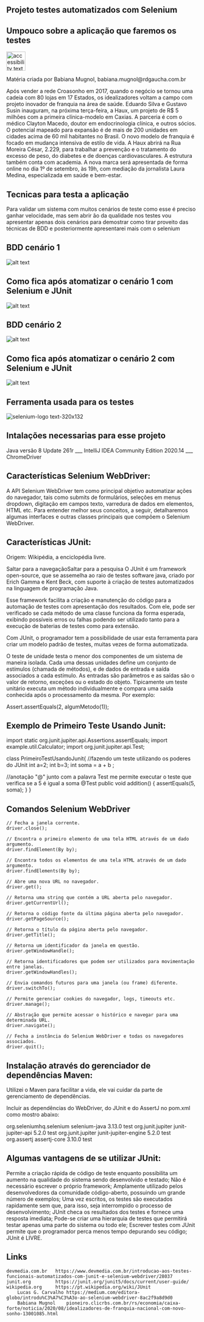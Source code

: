 ## Projeto testes automatizados com Selenium 

## Umpouco sobre a aplicação que faremos os testes
 
<p align="left">
  <img src="https://pbs.twimg.com/profile_images/1057238424195923968/sPBdJODR_400x400.jpg" width="50" alt="accessibility text">
</p>
Matéria criada por
Babiana Mugnol, babiana.mugnol@rdgaucha.com.br

Após vender a rede Croasonho em 2017, quando o negócio se tornou uma cadeia com 80 lojas em 17 Estados, os idealizadores voltam a campo com projeto inovador de franquia na área de saúde.
Eduardo Silva e Gustavo Susin inauguram, na próxima terça-feira, a Haux, um projeto de R$ 5 milhões com a primeira clínica-modelo em Caxias. A parceria é com o médico Clayton Macedo, doutor em endocrinologia clínica, e outros sócios. O potencial mapeado para expansão é de mais de 200 unidades em cidades acima de 60 mil habitantes no Brasil.
O novo modelo de franquia é focado em mudança intensiva de estilo de vida. A Haux abrirá na Rua Moreira César, 2.229, para trabalhar  a prevenção e o tratamento do excesso de peso, do diabetes e de doenças cardiovasculares. A estrutura também conta com academia. A nova marca será apresentada de forma online no dia 1º de setembro, às 19h,  com mediação da jornalista Laura Medina, especializada em saúde e bem-estar.

## Tecnicas para testa a aplicação
Para validar um sistema com muitos cenários de teste como esse é preciso ganhar velocidade, mas sem abrir ão da qualidade
nos testes vou apresentar apenas dois cenários para demostrar como tirar proveito das técnicas de BDD e posteriormente apresentarei mais com o selenium



## BDD cenário 1
![alt text](logar.png)

## Como fica após atomatizar o cenário 1 com Selenium e JUnit 

![alt text](logarSelenium.png)


## BDD cenário 2
![alt text](cadastrar_usuario.png)

## Como fica após atomatizar o cenário 2 com Selenium e JUnit 

![alt text](cadastrar_usuario_selenium.png)


## Ferramenta usada para os testes
![selenium-logo text-320x132](https://miro.medium.com/max/327/1*pdmSfsPk9iQmSyDFwFfzxQ.png)

## Intalações necessarias para esse projeto
Java versão 8 Update 261r ___
IntelliJ IDEA Community Edition 2020.14 ___
ChromeDriver

## Características Selenium WebDriver:

A API Selenium WebDriver tem como principal objetivo automatizar ações do navegador, tais como submits de formulários, seleções em menus dropdown, digitação em campos texto, varredura de dados em elementos, HTML etc. Para entender melhor seus conceitos, a seguir, detalharemos algumas interfaces e outras classes principais que compõem o Selenium WebDriver.

## Características JUnit: 
Origem: Wikipédia, a enciclopédia livre.

Saltar para a navegaçãoSaltar para a pesquisa
O JUnit é um framework open-source, que se assemelha ao raio de testes software java, criado por Erich Gamma e Kent Beck, com suporte à criação de testes automatizados na linguagem de programação Java.

Esse framework facilita a criação e manutenção do código para a automação de testes com apresentação dos resultados. Com ele, pode ser verificado se cada método de uma classe funciona da forma esperada, exibindo possíveis erros ou falhas podendo ser utilizado tanto para a execução de baterias de testes como para extensão.

Com JUnit, o programador tem a possibilidade de usar esta ferramenta para criar um modelo padrão de testes, muitas vezes de forma automatizada.

O teste de unidade testa o menor dos componentes de um sistema de maneira isolada. Cada uma dessas unidades define um conjunto de estímulos (chamada de métodos), e de dados de entrada e saída associados a cada estímulo. As entradas são parâmetros e as saídas são o valor de retorno, exceções ou o estado do objeto. Tipicamente um teste unitário executa um método individualmente e compara uma saída conhecida após o processamento da mesma. Por exemplo:

Assert.assertEquals(2, algumMetodo(1));

## Exemplo de Primeiro Teste Usando Junit: 
import static org.junit.jupiter.api.Assertions.assertEquals;
import example.util.Calculator;
import org.junit.jupiter.api.Test;

class PrimeiroTestUsandoJunit{
//fazendo um teste utilizando os poderes do JUnit
int a=2;
int b=3;
int soma = a + b ;

//anotação "@" junto com a palavra Test me permite executar o teste que verifica se a 5 é igual a soma
@Test
public void addition() {
assertEquals(5, soma);
    }
}

## Comandos Selenium WebDriver

	// Fecha a janela corrente.
	driver.close();

	// Encontra o primeiro elemento de uma tela HTML através de um dado argumento.
	driver.findElement(By by);

	// Encontra todos os elementos de uma tela HTML através de um dado argumento.
	driver.findElements(By by);

	// Abre uma nova URL no navegador.
	driver.get();

	// Retorna uma string que contém a URL aberta pelo navegador.
	driver.getCurrentUrl();

	// Retorna o código fonte da última página aberta pelo navegador.
	driver.getPageSource();

	// Retorna o título da página aberta pelo navegador.
	driver.getTitle();

	// Retorna um identificador da janela em questão.
	driver.getWindowHandle();

	// Retorna identificadores que podem ser utilizados para movimentação entre janelas.
	driver.getWindowHandles();

	// Envia comandos futuros para uma janela (ou frame) diferente.
	driver.switchTo();

	// Permite gerenciar cookies do navegador, logs, timeouts etc.
	driver.manage();

	// Abstração que permite acessar o histórico e navegar para uma determinada URL.
	driver.navigate();

	// Fecha a instância do Selenium WebDriver e todas os navegadores associados.
	driver.quit();

## Instalação através do gerenciador de dependências Maven: 

Utilizei o Maven para facilitar a vida, ele vai cuidar da parte de gerenciamento de dependências. 

Incluir as dependências do WebDriver, do JUnit e do AssertJ no pom.xml como mostro abaixo:

<!-- Selenium WebDriver -->
<dependency>
	<groupId>org.seleniumhq.selenium</groupId>
	<artifactId>selenium-java</artifactId>
	<version>3.13.0</version>
	<scope>test</scope>
</dependency>
<!-- JUnit -->
<dependency>
	<groupId>org.junit.jupiter</groupId>
	<artifactId>junit-jupiter-api</artifactId>
	<version>5.2.0</version>
	<scope>test</scope>
</dependency>
<dependency>
	<groupId>org.junit.jupiter</groupId>
	<artifactId>junit-jupiter-engine</artifactId>
	<version>5.2.0</version>
	<scope>test</scope>
</dependency>
<!-- AssertJ -->
<dependency>
	<groupId>org.assertj</groupId>
	<artifactId>assertj-core</artifactId>
	<version>3.10.0</version>
	<scope>test</scope>
</dependency>

## Algumas vantagens de se utilizar JUnit:
Permite a criação rápida de código de teste enquanto possibilita um aumento na qualidade do sistema sendo desenvolvido e testado;
Não é necessário escrever o próprio framework;
Amplamente utilizado pelos desenvolvedores da comunidade código-aberto, possuindo um grande número de exemplos;
Uma vez escritos, os testes são executados rapidamente sem que, para isso, seja interrompido o processo de desenvolvimento;
JUnit checa os resultados dos testes e fornece uma resposta imediata;
Pode-se criar uma hierarquia de testes que permitirá testar apenas uma parte do sistema ou todo ele;
Escrever testes com JUnit permite que o programador perca menos tempo depurando seu código;
JUnit é LIVRE.


## Links 

	devmedia.com.br   https://www.devmedia.com.br/introducao-aos-testes-funcionais-automatizados-com-junit-e-selenium-webdriver/28037
	junit.org         https://junit.org/junit5/docs/current/user-guide/
	wikipedia.org     https://pt.wikipedia.org/wiki/JUnit
        Lucas G. Carvalho https://medium.com/editora-globo/introdu%C3%A7%C3%A3o-ao-selenium-webdriver-8ac2f9a8d9d0
        Babiana Mugnol    pioneiro.clicrbs.com.br/rs/economia/caixa-forte/noticia/2020/08/idealizadores-de-franquia-nacional-com-novo-sonho-13001085.html

	
	
 
